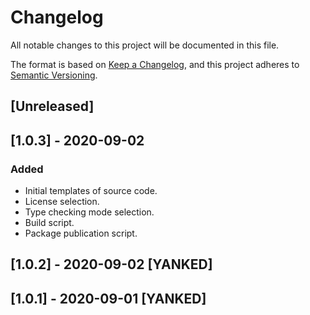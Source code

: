# Changelog
All notable changes to this project will be documented in this file.

The format is based on [Keep a Changelog](https://keepachangelog.com/en/1.0.0/),
and this project adheres to [Semantic Versioning](https://semver.org/spec/v2.0.0.html).

## [Unreleased]

## [1.0.3] - 2020-09-02
### Added
- Initial templates of source code.
- License selection.
- Type checking mode selection.
- Build script.
- Package publication script.

## [1.0.2] - 2020-09-02 [YANKED]

## [1.0.1] - 2020-09-01 [YANKED]
